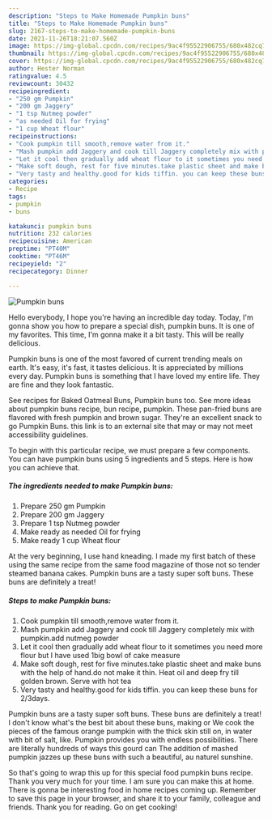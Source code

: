 ```yaml
---
description: "Steps to Make Homemade Pumpkin buns"
title: "Steps to Make Homemade Pumpkin buns"
slug: 2167-steps-to-make-homemade-pumpkin-buns
date: 2021-11-26T18:21:07.560Z
image: https://img-global.cpcdn.com/recipes/9ac4f95522906755/680x482cq70/pumpkin-buns-recipe-main-photo.jpg
thumbnail: https://img-global.cpcdn.com/recipes/9ac4f95522906755/680x482cq70/pumpkin-buns-recipe-main-photo.jpg
cover: https://img-global.cpcdn.com/recipes/9ac4f95522906755/680x482cq70/pumpkin-buns-recipe-main-photo.jpg
author: Hester Norman
ratingvalue: 4.5
reviewcount: 30432
recipeingredient:
- "250 gm Pumpkin"
- "200 gm Jaggery"
- "1 tsp Nutmeg powder"
- "as needed Oil for frying"
- "1 cup Wheat flour"
recipeinstructions:
- "Cook pumpkin till smooth,remove water from it."
- "Mash pumpkin add Jaggery and cook till Jaggery completely mix with pumpkin.add nutmeg powder"
- "Let it cool then gradually add wheat flour to it sometimes you need more flour but I have used 1big bowl of cake measure"
- "Make soft dough, rest for five minutes.take plastic sheet and make buns with the help of hand.do not make it thin. Heat oil and deep fry till golden brown. Serve with hot tea"
- "Very tasty and healthy.good for kids tiffin. you can keep these buns for 2/3days."
categories:
- Recipe
tags:
- pumpkin
- buns

katakunci: pumpkin buns 
nutrition: 232 calories
recipecuisine: American
preptime: "PT40M"
cooktime: "PT46M"
recipeyield: "2"
recipecategory: Dinner

---
```



![Pumpkin buns](https://img-global.cpcdn.com/recipes/9ac4f95522906755/680x482cq70/pumpkin-buns-recipe-main-photo.jpg)

Hello everybody, I hope you're having an incredible day today. Today, I'm gonna show you how to prepare a special dish, pumpkin buns. It is one of my favorites. This time, I'm gonna make it a bit tasty. This will be really delicious.

Pumpkin buns is one of the most favored of current trending meals on earth. It's easy, it's fast, it tastes delicious. It is appreciated by millions every day. Pumpkin buns is something that I have loved my entire life. They are fine and they look fantastic.

See recipes for Baked Oatmeal Buns, Pumpkin buns too. See more ideas about pumpkin buns recipe, bun recipe, pumpkin. These pan-fried buns are flavored with fresh pumpkin and brown sugar. They&#39;re an excellent snack to go Pumpkin Buns. this link is to an external site that may or may not meet accessibility guidelines.


To begin with this particular recipe, we must prepare a few components. You can have pumpkin buns using 5 ingredients and 5 steps. Here is how you can achieve that.

<!--inarticleads1-->

##### The ingredients needed to make Pumpkin buns:

1. Prepare 250 gm Pumpkin
1. Prepare 200 gm Jaggery
1. Prepare 1 tsp Nutmeg powder
1. Make ready as needed Oil for frying
1. Make ready 1 cup Wheat flour


At the very beginning, I use hand kneading. I made my first batch of these using the same recipe from the same food magazine of those not so tender steamed banana cakes. Pumpkin buns are a tasty super soft buns. These buns are definitely a treat! 

<!--inarticleads2-->

##### Steps to make Pumpkin buns:

1. Cook pumpkin till smooth,remove water from it.
1. Mash pumpkin add Jaggery and cook till Jaggery completely mix with pumpkin.add nutmeg powder
1. Let it cool then gradually add wheat flour to it sometimes you need more flour but I have used 1big bowl of cake measure
1. Make soft dough, rest for five minutes.take plastic sheet and make buns with the help of hand.do not make it thin. Heat oil and deep fry till golden brown. Serve with hot tea
1. Very tasty and healthy.good for kids tiffin. you can keep these buns for 2/3days.


Pumpkin buns are a tasty super soft buns. These buns are definitely a treat! I don&#39;t know what&#39;s the best bit about these buns, making or We cook the pieces of the famous orange pumpkin with the thick skin still on, in water with bit of salt, like. Pumpkin provides you with endless possibilities. There are literally hundreds of ways this gourd can The addition of mashed pumpkin jazzes up these buns with such a beautiful, au naturel sunshine. 

So that's going to wrap this up for this special food pumpkin buns recipe. Thank you very much for your time. I am sure you can make this at home. There is gonna be interesting food in home recipes coming up. Remember to save this page in your browser, and share it to your family, colleague and friends. Thank you for reading. Go on get cooking!
